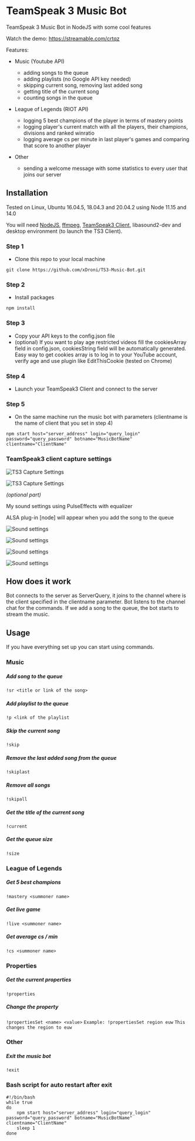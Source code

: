 # TeamSpeak 3 Music Bot
TeamSpeak 3 Music Bot in NodeJS with some cool features

Watch the demo: <a href="https://streamable.com/crtqz"/>https://streamable.com/crtqz</a>

Features:
- Music (Youtube API)
  - adding songs to the queue
  - adding playlists (no Google API key needed)
  - skipping current song, removing last added song
  - getting title of the current song
  - counting songs in the queue
  
- League of Legends (RIOT API)
  - logging 5 best champions of the player in terms of mastery points
  - logging player's current match with all the players, their champions, divisions and ranked winratio
  - logging average cs per minute in last player's games and comparing that score to another player

- Other
  - sending a welcome message with some statistics to every user that joins our server
  
## Installation
Tested on Linux, Ubuntu 16.04.5, 18.04.3 and 20.04.2 using Node 11.15 and 14.0

You will need <a href="https://nodejs.org/en/">NodeJS</a>, <a href="https://ffmpeg.org/">ffmpeg</a>, <a href="https://teamspeak.com/en/downloads/">TeamSpeak3 Client</a>, libasound2-dev and desktop environment (to launch the TS3 Client).

### Step 1
- Clone this repo to your local machine
```
git clone https://github.com/xDroni/TS3-Music-Bot.git
```
### Step 2
- Install packages
```
npm install
```
### Step 3
- Copy your API keys to the config.json file
- (optional) If you want to play age restricted videos fill the cookiesArray field in config.json, cookiesString field will be automatically generated. Easy way to get cookies array is to log in to your YouTube account, verify age and use plugin like EditThisCookie (tested on Chrome)
### Step 4
- Launch your TeamSpeak3 Client and connect to the server

### Step 5 
- On the same machine run the music bot with parameters (clientname is the name of client that you set in step 4)
```
npm start host="server_address" login="query_login" password="query_password" botname="MusicBotName" clientname="ClientName"
```

### TeamSpeak3 client capture settings 
![TS3 Capture Settings](./images/TS3CaptureSettings.png)

![TS3 Capture Settings](./images/TS3PlaybackSettings.png)

*(optional part)*

My sound settings using PulseEffects with equalizer

ALSA plug-in [node] will appear when you add the song to the queue

![Sound settings](./images/PulseSettings1.png)

![Sound settings](./images/PulseSettings2.png)

![Sound settings](./images/PulseSettings3.png)

![Sound settings](./images/PulseSettings4.png)

## How does it work
Bot connects to the server as ServerQuery, it joins to the channel where is the client specified in the clientname parameter. Bot listens to the channel chat for the commands.
If we add a song to the queue, the bot starts to stream the music.

## Usage
If you have everything set up you can start using commands.

### Music
##### Add song to the queue
`!sr <title or link of the song>`

##### Add playlist to the queue
`!p <link of the playlist`

##### Skip the current song
`!skip`

##### Remove the last added song from the queue
`!skiplast`

##### Remove all songs
`!skipall`

##### Get the title of the current song
`!current`

##### Get the queue size
`!size`


### League of Legends
##### Get 5 best champions
`!mastery <summoner name>`

##### Get live game
`!live <summoner name>`

##### Get average cs / min
`!cs <summoner name>`

### Properties
##### Get the current properties
`!properties`

##### Change the property
`!propertiesSet <name> <value>`
`Example: !propertiesSet region euw`
`This changes the region to euw`

### Other
##### Exit the music bot
`!exit`

### Bash script for auto restart after exit
```
#!/bin/bash
while true
do
    npm start host="server_address" login="query_login" password="query_password" botname="MusicBotName" clientname="ClientName"
    sleep 1
done
```
